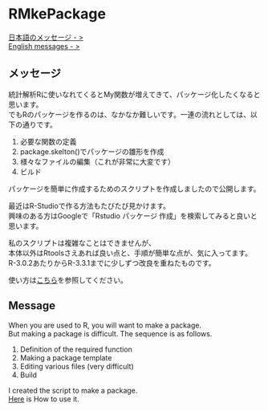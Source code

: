 # RMkePackage
[日本語のメッセージ - >](#ja)  
[English messages - >](#en)  

## <a name="ja">メッセージ
統計解析Rに使いなれてくるとMy関数が増えてきて、パッケージ化したくなると思います。  
でもRのパッケージを作るのは、なかなか難しいです。一連の流れとしては、以下の通りです。

1. 必要な関数の定義
1. package.skelton()でパッケージの雛形を作成
1. 様々なファイルの編集（これが非常に大変です）
1. ビルド

パッケージを簡単に作成するためのスクリプトを作成しましたので公開します。

最近はR-Studioで作る方法もたびたび見かけます。  
興味のある方はGoogleで「Rstudio パッケージ  作成」を検索してみると良いと思います。

私のスクリプトは複雑なことはできませんが、  
本体以外はRtoolsさえあれば良い点と、手順が簡単な点が、気に入ってます。  
R-3.0.2あたりからR-3.3.1までに少しずつ改良を重ねたものです。

使い方は[こちら](https://github.com/WAKU-TAKE-A/RMkePackage/wiki/Home)を参照してください。

## <a name="en">Message
When you are used to R, you will want to make a package.  
But making a package is difficult. The sequence is as follows.

1. Definition of the required function
1. Making a package template
1. Editing various files (very difficult)
1. Build

I created the script to make a package.  
[Here](https://github.com/WAKU-TAKE-A/RMkePackage/wiki/Home_en) is How to use it.
